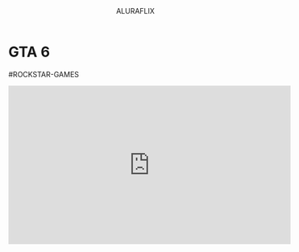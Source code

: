 <head>

</head>
  <body>  

<header>ALURAFLIX</header>


<h1>  GTA 6 </h1>

<p>#ROCKSTAR-GAMES</p>


<iframe width="560" height="315" src="https://www.youtube.com/embed/ae-mpZQLM7w?si=k8rf9FgfwNuDz7jv" title="YouTube video player" frameborder="0" allow="accelerometer; autoplay; clipboard-write; encrypted-media; gyroscope; picture-in-picture; web-share" referrerpolicy="strict-origin-when-cross-origin" allowfullscreen></iframe>

</body>
